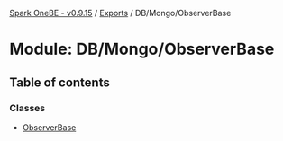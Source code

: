 [Spark OneBE - v0.9.15](../README.md) / [Exports](../modules.md) / DB/Mongo/ObserverBase

# Module: DB/Mongo/ObserverBase

## Table of contents

### Classes

- [ObserverBase](../classes/DB_Mongo_ObserverBase.ObserverBase.md)
